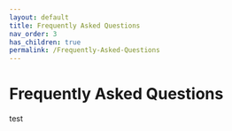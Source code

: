 ```yaml
---
layout: default
title: Frequently Asked Questions
nav_order: 3
has_children: true
permalink: /Frequently-Asked-Questions
---
```


# Frequently Asked Questions
test
